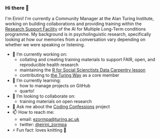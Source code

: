 ### Hi there 👋

I'm Eirini! I'm currently a Community Manager at the Alan Turing Institute, working on building collaborations and providing training within the [Research Support Facility](https://www.turing.ac.uk/research/research-projects/ai-multiple-long-term-conditions-research-support-facility) of the AI for Multiple Long-Term conditions programme. My background is in psycholinguistic research, specifically looking at how our memories from a conversation vary depending on whether we were speaking or listening.

- 🔭 I’m currently working on:
  - collating and creating training materials to support FAIR, open, and reproducible health research
  - maintaining the [R for Social Scienctists Data Carpentry lesson](https://github.com/datacarpentry/r-socialsci)
  - contributing to [the Turing Way](https://github.com/alan-turing-institute/the-turing-way) as a core member
- 🌱 I’m currently learning:
  - how to manage projects on GitHub
  - quarto!
- 👯 I’m looking to collaborate on:
  - training materials on open research
- 💬 Ask me about the [Coding Confessions](https://coding-confessions.github.io/) project
- 📫 How to reach me:
  - email: [ezormpa@turing.ac.uk](mailto:ezormpa@turing.ac.uk)
  - twitter: [@eirini_zormpa](https://twitter.com/eirini_zormpa)
- ⚡ Fun fact: loves knitting :yarn:

